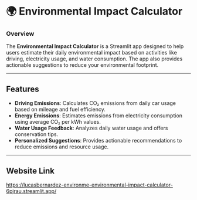 # 🌍 Environmental Impact Calculator

### Overview
The **Environmental Impact Calculator** is a Streamlit app designed to help users estimate their daily environmental impact based on activities like driving, electricity usage, and water consumption. The app also provides actionable suggestions to reduce your environmental footprint. 

---

## Features
- **Driving Emissions**: Calculates CO₂ emissions from daily car usage based on mileage and fuel efficiency.
- **Energy Emissions**: Estimates emissions from electricity consumption using average CO₂ per kWh values.
- **Water Usage Feedback**: Analyzes daily water usage and offers conservation tips.
- **Personalized Suggestions**: Provides actionable recommendations to reduce emissions and resource usage.

---

## Website Link
https://lucasbernardez-environme-environmental-impact-calculator-6pjrau.streamlit.app/

